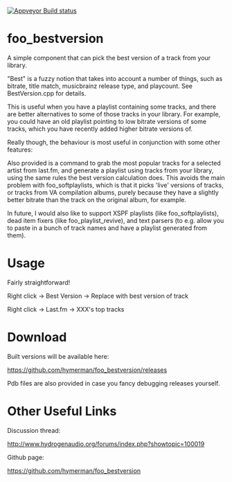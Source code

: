 [![Appveyor Build status](https://ci.appveyor.com/api/projects/status/dkl49xt1j7y78km4/branch/master?svg=true)](https://ci.appveyor.com/project/hymerman/foo-bestversion/branch/master)

foo_bestversion
===============

A simple component that can pick the best version of a track from your library.

"Best" is a fuzzy notion that takes into account a number of things, such as bitrate, title match, musicbrainz release type, and playcount. See BestVersion.cpp for details.

This is useful when you have a playlist containing some tracks, and there are better alternatives to some of those tracks in your library. For example, you could have an old playlist pointing to low bitrate versions of some tracks, which you have recently added higher bitrate versions of.

Really though, the behaviour is most useful in conjunction with some other features:

Also provided is a command to grab the most popular tracks for a selected artist from last.fm, and generate a playlist using tracks from your library, using the same rules the best version calculation does. This avoids the main problem with foo_softplaylists, which is that it picks 'live' versions of tracks, or tracks from VA compilation albums, purely because they have a slightly better bitrate than the track on the original album, for example.

In future, I would also like to support XSPF playlists (like foo_softplaylists), dead item fixers (like foo_playlist_revive), and text parsers (to e.g. allow you to paste in a bunch of track names and have a playlist generated from them).

Usage
=====

Fairly straightforward!

Right click -> Best Version -> Replace with best version of track

Right click -> Last.fm -> XXX's top tracks

Download
========

Built versions will be available here:

https://github.com/hymerman/foo_bestversion/releases

Pdb files are also provided in case you fancy debugging releases yourself.

Other Useful Links
==================

Discussion thread:

http://www.hydrogenaudio.org/forums/index.php?showtopic=100019

Github page:

https://github.com/hymerman/foo_bestversion
